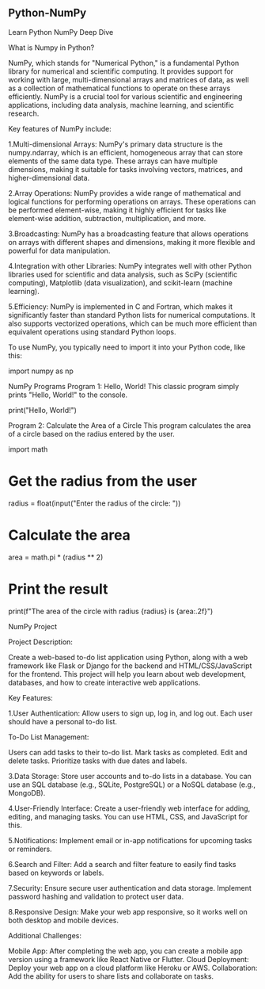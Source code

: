 Python-NumPy 
--------------------------------------------------------------------------------------

Learn Python NumPy Deep Dive

What is Numpy in Python?

NumPy, which stands for "Numerical Python," is a fundamental Python library for numerical and scientific computing. It provides support for working with large, multi-dimensional arrays and matrices of data, as well as a collection of mathematical functions to operate on these arrays efficiently. NumPy is a crucial tool for various scientific and engineering applications, including data analysis, machine learning, and scientific research.

Key features of NumPy include:

 1.Multi-dimensional Arrays: NumPy's primary data structure is the numpy.ndarray, which is an efficient, homogeneous array that can store elements of the same data type. These arrays can have multiple dimensions, making it suitable for tasks involving vectors, matrices, and higher-dimensional data.

 2.Array Operations: NumPy provides a wide range of mathematical and logical functions for performing operations on arrays. These operations can be performed element-wise, making it highly efficient for tasks like element-wise addition, subtraction, multiplication, and more.

 3.Broadcasting: NumPy has a broadcasting feature that allows operations on arrays with different shapes and dimensions, making it more flexible and powerful for data manipulation.

 4.Integration with other Libraries: NumPy integrates well with other Python libraries used for scientific and data analysis, such as SciPy (scientific computing), Matplotlib (data visualization), and scikit-learn (machine learning).

 5.Efficiency: NumPy is implemented in C and Fortran, which makes it significantly faster than standard Python lists for numerical computations. It also supports vectorized operations, which can be much more efficient than equivalent operations using standard Python loops.

To use NumPy, you typically need to import it into your Python code, like this:

import numpy as np

NumPy Programs
Program 1: Hello, World! This classic program simply prints "Hello, World!" to the console.

  print("Hello, World!")

Program 2: Calculate the Area of a Circle This program calculates the area of a circle based on the radius entered by the user.

import math

# Get the radius from the user
radius = float(input("Enter the radius of the circle: "))

# Calculate the area
area = math.pi * (radius ** 2)

# Print the result
print(f"The area of the circle with radius {radius} is {area:.2f}")

NumPy Project

Project Description:

Create a web-based to-do list application using Python, along with a web framework like Flask or Django for the backend and HTML/CSS/JavaScript for the frontend. This project will help you learn about web development, databases, and how to create interactive web applications.

Key Features:

1.User Authentication: Allow users to sign up, log in, and log out. Each user should have a personal to-do list.

To-Do List Management:

  Users can add tasks to their to-do list.
  Mark tasks as completed.
  Edit and delete tasks.
  Prioritize tasks with due dates and labels.
  
3.Data Storage: Store user accounts and to-do lists in a database. You can use an SQL database (e.g., SQLite, PostgreSQL) or a NoSQL database (e.g., MongoDB).

4.User-Friendly Interface: Create a user-friendly web interface for adding, editing, and managing tasks. You can use HTML, CSS, and JavaScript for this.

5.Notifications: Implement email or in-app notifications for upcoming tasks or reminders.

6.Search and Filter: Add a search and filter feature to easily find tasks based on keywords or labels.

7.Security: Ensure secure user authentication and data storage. Implement password hashing and validation to protect user data.

8.Responsive Design: Make your web app responsive, so it works well on both desktop and mobile devices.

Additional Challenges:

  Mobile App: After completing the web app, you can create a mobile app version using 
  a framework like React Native or Flutter.
  Cloud Deployment: Deploy your web app on a cloud platform like Heroku or AWS.
  Collaboration: Add the ability for users to share lists and collaborate on tasks.
